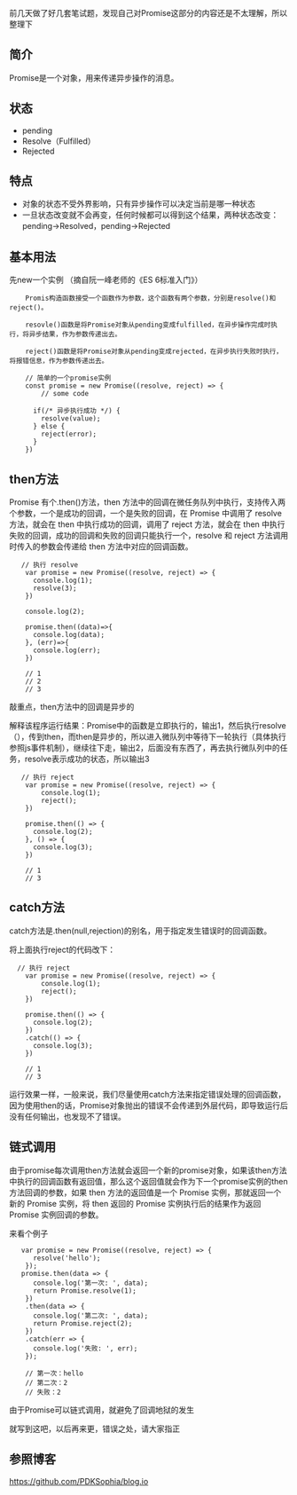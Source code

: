 前几天做了好几套笔试题，发现自己对Promise这部分的内容还是不太理解，所以整理下

简介
---
Promise是一个对象，用来传递异步操作的消息。

状态
---
* pending
* Resolve（Fulfilled）
* Rejected

特点
---
* 对象的状态不受外界影响，只有异步操作可以决定当前是哪一种状态
* 一旦状态改变就不会再变，任何时候都可以得到这个结果，两种状态改变：pending→Resolved，pending→Rejected

基本用法
--
先new一个实例 （摘自阮一峰老师的《ES 6标准入门》）
```
    Promis构造函数接受一个函数作为参数，这个函数有两个参数，分别是resolve()和reject()。

    resovle()函数是将Promise对象从pending变成fulfilled，在异步操作完成时执行，将异步结果，作为参数传递出去。

    reject()函数是将Promise对象从pending变成rejected，在异步执行失败时执行，将报错信息，作为参数传递出去。

    // 简单的一个promise实例
    const promise = new Promise((resolve, reject) => {
        // some code 

      if(/* 异步执行成功 */) {
        resolve(value);
      } else {
        reject(error);
      }
    })
```
then方法
---
Promise 有个.then()方法，then 方法中的回调在微任务队列中执行，支持传入两个参数，一个是成功的回调，一个是失败的回调，在 Promise 中调用了 resolve 方法，就会在 then 中执行成功的回调，调用了 reject 方法，就会在 then 中执行失败的回调，成功的回调和失败的回调只能执行一个，resolve 和 reject 方法调用时传入的参数会传递给 then 方法中对应的回调函数。
```
   // 执行 resolve  
    var promise = new Promise((resolve, reject) => {
      console.log(1);
      resolve(3);
    })

    console.log(2);

    promise.then((data)=>{
      console.log(data);
    }, (err)=>{
      console.log(err);
    })
    
    // 1
    // 2
    // 3
```
敲重点，then方法中的回调是异步的

解释该程序运行结果：Promise中的函数是立即执行的，输出1，然后执行resolve（），传到then，而then是异步的，所以进入微队列中等待下一轮执行（具体执行参照js事件机制），继续往下走，输出2，后面没有东西了，再去执行微队列中的任务，resolve表示成功的状态，所以输出3

```
   // 执行 reject  
    var promise = new Promise((resolve, reject) => {
        console.log(1);
        reject();
    })

    promise.then(() => {
      console.log(2);
    }, () => {
      console.log(3);
    })

    // 1
    // 3
``` 
catch方法
---
catch方法是.then(null,rejection)的别名，用于指定发生错误时的回调函数。

将上面执行reject的代码改下：
```
  // 执行 reject  
    var promise = new Promise((resolve, reject) => {
        console.log(1);
        reject();
    })

    promise.then(() => {
      console.log(2);
    })
    .catch(() => {
      console.log(3);
    })
    
    // 1
    // 3
```
运行效果一样，一般来说，我们尽量使用catch方法来指定错误处理的回调函数，因为使用then的话，Promise对象抛出的错误不会传递到外层代码，即导致运行后没有任何输出，也发现不了错误。

链式调用
---
由于promise每次调用then方法就会返回一个新的promise对象，如果该then方法中执行的回调函数有返回值，那么这个返回值就会作为下一个promise实例的then方法回调的参数，如果 then 方法的返回值是一个 Promise 实例，那就返回一个新的 Promise 实例，将 then 返回的 Promise 实例执行后的结果作为返回 Promise 实例回调的参数。

来看个例子
```
   var promise = new Promise((resolve, reject) => {
      resolve('hello');
    });
   promise.then(data => {
      console.log('第一次: ', data);
      return Promise.resolve(1); 
    })
    .then(data => {
      console.log('第二次: ', data);
      return Promise.reject(2); 
    })
    .catch(err => {
      console.log('失败: ', err);
    });
    
    // 第一次：hello
    // 第二次：2
    // 失败：2
```

由于Promise可以链式调用，就避免了回调地狱的发生

就写到这吧，以后再来更，错误之处，请大家指正

参照博客
---
https://github.com/PDKSophia/blog.io
